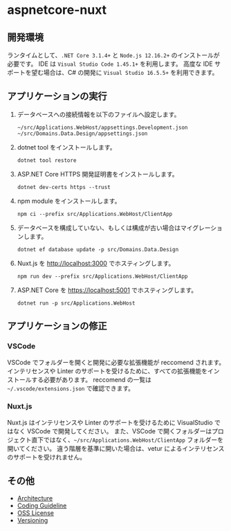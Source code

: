 # aspnetcore-nuxt

## 開発環境

ランタイムとして、`.NET Core 3.1.4+` と `Node.js 12.16.2+` のインストールが必要です。
IDE は `Visual Studio Code 1.45.1+` を利用します。
高度な IDE サポートを望む場合は、C# の開発に `Visual Studio 16.5.5+` を利用できます。

## アプリケーションの実行

1. データベースへの接続情報を以下のファイルへ設定します。
   ```
   ~/src/Applications.WebHost/appsettings.Development.json
   ~/src/Domains.Data.Design/appsettings.json
   ```
2. dotnet tool をインストールします。
   ```
   dotnet tool restore
   ```
3. ASP.NET Core HTTPS 開発証明書をインストールします。
   ```
   dotnet dev-certs https --trust
   ```
4. npm module をインストールします。
   ```
   npm ci --prefix src/Applications.WebHost/ClientApp
   ```
5. データベースを構成していない、もしくは構成が古い場合はマイグレーションします。
   ```
   dotnet ef database update -p src/Domains.Data.Design
   ```
6. Nuxt.js を <http://localhost:3000> でホスティングします。
   ```
   npm run dev --prefix src/Applications.WebHost/ClientApp
   ```
7. ASP.NET Core を <https://localhost:5001> でホスティングします。
   ```
   dotnet run -p src/Applications.WebHost
   ```

## アプリケーションの修正

### VSCode

VSCode でフォルダーを開くと開発に必要な拡張機能が reccomend されます。
インテリセンスや Linter のサポートを受けるために、すべての拡張機能をインストールする必要があります。
reccomend の一覧は `~/.vscode/extensions.json` で確認できます。

### Nuxt.js

Nuxt.js はインテリセンスや Linter のサポートを受けるために VisualStudio ではなく VSCode で開発してください。
また、VSCode で開くフォルダーはプロジェクト直下ではなく、`~/src/Applications.WebHost/ClientApp` フォルダーを開いてください。
違う階層を基準に開いた場合は、vetur によるインテリセンスのサポートを受けれません。

## その他

+ [Architecture](docs/Architecture.md)
+ [Coding Guideline](docs/CodingGuideline.md)
+ [OSS License](docs/OssLicense.md)
+ [Versioning](docs/Versioning.md)
